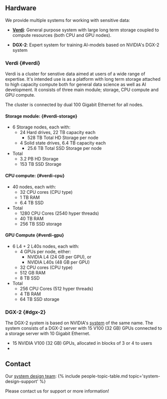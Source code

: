 ## Hardware

We provide multiple systems for working with sensitive data:

* [**Verdi**](#verdi): General purpose system with large long term storage coupled to compute resources (both CPU and GPU nodes).

* **DGX-2**: Expert system for training AI-models based on NVIDIA's DGX-2 system


### Verdi {#verdi}

Verdi is a cluster for senstive data aimed at users of a wide range of expertise. It's intended use is as a platform with long term storage attached to high capacity compute both for general data science as well as AI development. 
It consists of three main module; storage, CPU compute and GPU compute.

The cluster is connected by dual 100 Gigabit Ethernet for all nodes.


#### Storage module: {#verdi-storage}

- 6 Storage nodes, each with:
    - 24 Hard drives, 22 TB capacity each
        - 528 TB Total HD Storage per node
    - 4 Solid state drives, 6.4 TB capacity each
        - 25.6 TB Total SSD Storage per node
- Total
    - 3.2 PB HD Storage
    - 153 TB SSD Storage


#### CPU compute: {#verdi-cpu}

- 40 nodes, each with:
    - 32 CPU cores (CPU type)
    - 1 TB RAM 
    - 6.4 TB SSD 
- Total
    - 1280 CPU Cores (2540 hyper threads)
    - 40 TB RAM
    - 256 TB SSD storage


#### GPU Compute {#verdi-gpu}

- 6 L4 + 2 L40s nodes, each with:
    - 4 GPUs per node, either:
        - NVIDIA L4 (24 GB per GPU), or
        - NVIDIA L40s (48 GB per GPU)
    - 32 CPU cores (CPU type)
    - 512 GB RAM
    - 8 TB SSD
- Total
    - 256 CPU Cores (512 hyper threads)
    - 4 TB RAM
    - 64 TB SSD storage

### DGX-2 {#dgx-2}

The DGX-2 system is based on NVIDIA's [system](https://www.nvidia.com/en-au/data-center/dgx-2/) of the same name. The system consists of a DGX-2 server with 15 V100 (32 GB) GPUs connected to a storage server with 10 Gigabit Ethernet.

- 15 NVIDIA V100 (32 GB) GPUs, allocated in blocks of 3 or 4 to users
- 


## Contact
Our [system design team](../people#system-design-support):
{% include people-topic-table.md topic='system-design-support' %}

Please contact us for support or more information!